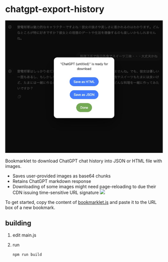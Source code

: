 # chatgpt-export-history

![](imgs/example.jpg)

Bookmarklet to download ChatGPT chat history into JSON or HTML file with images.

- Saves user-provided images as base64 chunks
- Retains ChatGPT markdown response
- Downloading of some images might need page-reloading to due their CDN issuing time-sensitive URL signature
  ![](imgs/bookmark.jpg)

To get started, copy the content of [bookmarklet.js](build/bookmarklet.js) and paste it to the URL box of a new bookmark.

## building

1. edit main.js

2. run 

    ```
    npm run build
    ```

